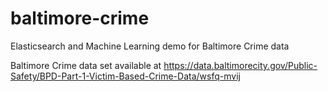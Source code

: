 # baltimore-crime
Elasticsearch and Machine Learning demo for Baltimore Crime data

Baltimore Crime data set available at https://data.baltimorecity.gov/Public-Safety/BPD-Part-1-Victim-Based-Crime-Data/wsfq-mvij

